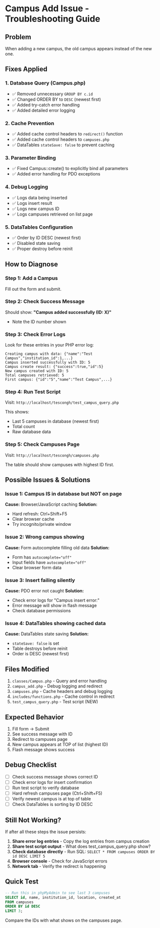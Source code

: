 # Campus Add Issue - Troubleshooting Guide

## Problem
When adding a new campus, the old campus appears instead of the new one.

## Fixes Applied

### 1. Database Query (Campus.php)
- ✅ Removed unnecessary `GROUP BY c.id`
- ✅ Changed ORDER BY to `DESC` (newest first)
- ✅ Added try-catch error handling
- ✅ Added detailed error logging

### 2. Cache Prevention
- ✅ Added cache control headers to `redirect()` function
- ✅ Added cache control headers to `campuses.php`
- ✅ DataTables `stateSave: false` to prevent caching

### 3. Parameter Binding
- ✅ Fixed Campus::create() to explicitly bind all parameters
- ✅ Added error handling for PDO exceptions

### 4. Debug Logging
- ✅ Logs data being inserted
- ✅ Logs insert result
- ✅ Logs new campus ID
- ✅ Logs campuses retrieved on list page

### 5. DataTables Configuration
- ✅ Order by ID DESC (newest first)
- ✅ Disabled state saving
- ✅ Proper destroy before reinit

## How to Diagnose

### Step 1: Add a Campus
Fill out the form and submit.

### Step 2: Check Success Message
Should show: **"Campus added successfully (ID: X)"**
- Note the ID number shown

### Step 3: Check Error Logs
Look for these entries in your PHP error log:

```
Creating campus with data: {"name":"Test Campus","institution_id":1,...}
Campus inserted successfully with ID: 5
Campus create result: {"success":true,"id":5}
New campus created with ID: 5
Total campuses retrieved: 5
First campus: {"id":"5","name":"Test Campus",...}
```

### Step 4: Run Test Script
Visit: `http://localhost/tescongh/test_campus_query.php`

This shows:
- Last 5 campuses in database (newest first)
- Total count
- Raw database data

### Step 5: Check Campuses Page
Visit: `http://localhost/tescongh/campuses.php`

The table should show campuses with highest ID first.

## Possible Issues & Solutions

### Issue 1: Campus IS in database but NOT on page
**Cause:** Browser/JavaScript caching
**Solution:**
- Hard refresh: Ctrl+Shift+F5
- Clear browser cache
- Try incognito/private window

### Issue 2: Wrong campus showing
**Cause:** Form autocomplete filling old data
**Solution:**
- Form has `autocomplete="off"`
- Input fields have `autocomplete="off"`
- Clear browser form data

### Issue 3: Insert failing silently
**Cause:** PDO error not caught
**Solution:**
- Check error logs for "Campus insert error:"
- Error message will show in flash message
- Check database permissions

### Issue 4: DataTables showing cached data
**Cause:** DataTables state saving
**Solution:**
- `stateSave: false` is set
- Table destroys before reinit
- Order is DESC (newest first)

## Files Modified

1. `classes/Campus.php` - Query and error handling
2. `campus_add.php` - Debug logging and redirect
3. `campuses.php` - Cache headers and debug logging
4. `includes/functions.php` - Cache control in redirect
5. `test_campus_query.php` - Test script (NEW)

## Expected Behavior

1. Fill form → Submit
2. See success message with ID
3. Redirect to campuses page
4. New campus appears at TOP of list (highest ID)
5. Flash message shows success

## Debug Checklist

- [ ] Check success message shows correct ID
- [ ] Check error logs for insert confirmation
- [ ] Run test script to verify database
- [ ] Hard refresh campuses page (Ctrl+Shift+F5)
- [ ] Verify newest campus is at top of table
- [ ] Check DataTables is sorting by ID DESC

## Still Not Working?

If after all these steps the issue persists:

1. **Share error log entries** - Copy the log entries from campus creation
2. **Share test script output** - What does test_campus_query.php show?
3. **Check database directly** - Run SQL: `SELECT * FROM campuses ORDER BY id DESC LIMIT 5`
4. **Browser console** - Check for JavaScript errors
5. **Network tab** - Verify the redirect is happening

## Quick Test

```sql
-- Run this in phpMyAdmin to see last 3 campuses
SELECT id, name, institution_id, location, created_at 
FROM campuses 
ORDER BY id DESC 
LIMIT 3;
```

Compare the IDs with what shows on the campuses page.
